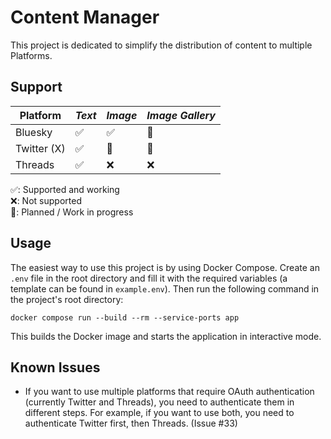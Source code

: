 # Content Manager
This project is dedicated to simplify the distribution of content to multiple Platforms.

## Support

| **Platform** | *Text* | *Image* | *Image Gallery* |
|--------------|--------|---------|-----------------|
| Bluesky      | ✅      | ✅       | 🧭              |
| Twitter (X)  | ✅      | 🧭      | 🧭              |
| Threads      | ✅      | ❌       | ❌               |

✅: Supported and working <br>
❌: Not supported <br>
🧭: Planned / Work in progress

## Usage
The easiest way to use this project is by using Docker Compose.
Create an `.env` file in the root directory and fill it with the required variables (a template can be found in `example.env`).
Then run the following command in the project's root directory:
```
docker compose run --build --rm --service-ports app
```
This builds the Docker image and starts the application in interactive mode.

## Known Issues
- If you want to use multiple platforms that require OAuth authentication (currently Twitter and Threads), you need to authenticate them in different steps. 
  For example, if you want to use both, you need to authenticate Twitter first, then Threads. (Issue #33)
